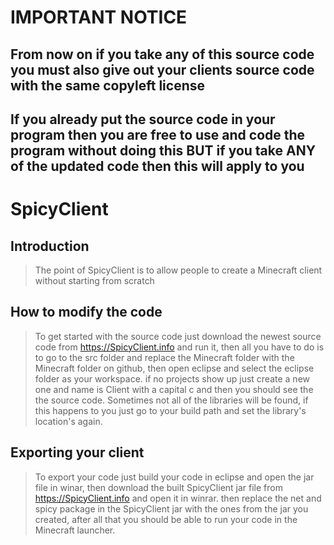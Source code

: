 # IMPORTANT NOTICE
## From now on if you take any of this source code you must also give out your clients source code with the same copyleft license
## If you already put the source code in your program then you are free to use and code the program without doing this BUT if you take ANY of the updated code then this will apply to you

# SpicyClient

## Introduction

> The point of SpicyClient is to allow people to create a Minecraft client without starting from scratch

## How to modify the code

> To get started with the source code just download the newest source code from https://SpicyClient.info and run it, then all you have to do is to go to the src folder and replace the Minecraft folder with the Minecraft folder on github, then open eclipse and select the eclipse folder as your workspace. if no projects show up just create a new one and name is Client with a capital c and then you should see the the source code. Sometimes not all of the libraries will be found, if this happens to you just go to your build path and set the library's location's again.

## Exporting your client

> To export your code just build your code in eclipse and open the jar file in winar, then download the built SpicyClient jar file from https://SpicyClient.info and open it in winrar. then replace the net and spicy package in the SpicyClient jar with the ones from the jar you created, after all that you should be able to run your code in the Minecraft launcher.
